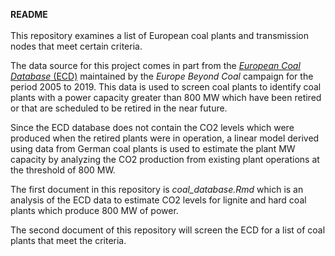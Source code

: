 **README**  
<br>
This repository examines a list of European coal plants and transmission nodes that meet certain criteria.

The data source for this project comes in part from the [*European Coal Database* (ECD)](https://beyond-coal.eu/database/) maintained by the *Europe Beyond Coal* campaign for the period 2005 to 2019.  This data is used to screen coal plants to identify coal plants with a power capacity greater than 800 MW which have been retired or that are scheduled to be retired in the near future.

Since the ECD database does not contain the CO2 levels which were produced when the retired plants were in operation, a linear model derived using data from German coal plants is used to estimate the plant MW capacity by analyzing the CO2 production from existing plant operations at the threshold of 800 MW. 

The first document in this repository is *coal_database.Rmd* which is an analysis of the ECD data to estimate CO2 levels for lignite and hard coal plants which produce 800 MW of power.  

The second document of this repository will screen the ECD for a list of coal plants that meet the criteria.   